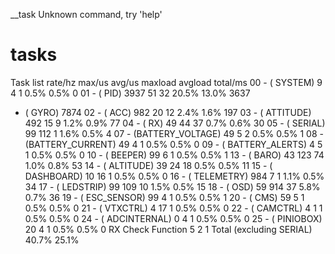 __task
Unknown command, try 'help'
# tasks
Task list             rate/hz  max/us  avg/us maxload avgload     total/ms
00 - (         SYSTEM)      9       4       1    0.5%    0.5%         0
01 - (            PID)   3937      51      32   20.5%   13.0%      3637
   - (           GYRO)   7874
02 - (            ACC)    982      20      12    2.4%    1.6%       197
03 - (       ATTITUDE)    492      15       9    1.2%    0.9%        77
04 - (             RX)     49      44      37    0.7%    0.6%        30
05 - (         SERIAL)     99     112       1    1.6%    0.5%         4
07 - (BATTERY_VOLTAGE)     49       5       2    0.5%    0.5%         1
08 - (BATTERY_CURRENT)     49       4       1    0.5%    0.5%         0
09 - ( BATTERY_ALERTS)      4       5       1    0.5%    0.5%         0
10 - (         BEEPER)     99       6       1    0.5%    0.5%         1
13 - (           BARO)     43     123      74    1.0%    0.8%        53
14 - (       ALTITUDE)     39      24      18    0.5%    0.5%        11
15 - (      DASHBOARD)     10      16       1    0.5%    0.5%         0
16 - (      TELEMETRY)    984       7       1    1.1%    0.5%        34
17 - (       LEDSTRIP)     99     109      10    1.5%    0.5%        15
18 - (            OSD)     59     914      37    5.8%    0.7%        36
19 - (     ESC_SENSOR)     99       4       1    0.5%    0.5%         1
20 - (            CMS)     59       5       1    0.5%    0.5%         0
21 - (        VTXCTRL)      4      17       1    0.5%    0.5%         0
22 - (        CAMCTRL)      4       1       1    0.5%    0.5%         0
24 - (    ADCINTERNAL)      0       4       1    0.5%    0.5%         0
25 - (       PINIOBOX)     20       4       1    0.5%    0.5%         0
RX Check Function                   5       2                         1
Total (excluding SERIAL)                        40.7%   25.1%

# 